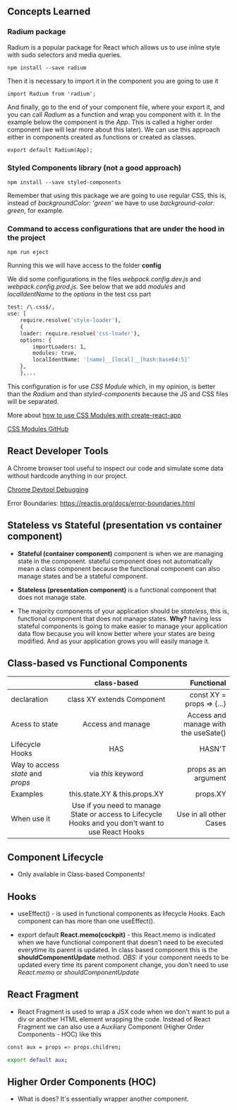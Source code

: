 ## Concepts Learned

### **Radium** package

Radium is a popular package for React which allows us to use inline style with sudo selectors and media queries.

``` npm install --save radium ```

Then it is necessary to import it in the component you are going to use it

``` import Radium from 'radium'; ```

And finally, go to the end of your component file, where your export it, and you can call *Radium* as a function and wrap you component with it. In the example below the component is the *App*. This is called a higher order component (we will lear more about this later). We can use this approach either in components created as functions or created as classes.

``` export default Radium(App); ```

### Styled Components library (not a good approach)

``` npm install --save styled-components ```

Remember that using this package we are going to use regular CSS, this is, instead of *backgroundColor: 'green'* we have to use *background-color: green*, for example.

### Command to access configurations that are under the hood in the project

```npm run eject```

Running this we will have access to the folder **config**

We did some configurations in the files *webpack.config.dev.js* and *webpack.config.prod.js*. See below that we add *modules* and *localIdentName* to the *options* in the test css part 

```sh
test: /\.css$/,
use: [
    require.resolve('style-loader'),
    {
    loader: require.resolve('css-loader'),
    options: {
        importLoaders: 1,
        modules: true, 
        localIdentName: '[name]__[local]__[hash:base64:5]'
    },
    },...

```

This configuration is for use *CSS Module* which, in my opinion, is better than the *Radium* and than *styled-components* because the JS and CSS files will be separated.

More about [how to use CSS Modules with create-react-app](https://medium.com/nulogy/how-to-use-css-modules-with-create-react-app-9e44bec2b5c2)

[CSS Modules GitHub]( https://github.com/css-modules/css-modules)

## React Developer Tools

A Chrome browser tool useful to inspect our code and simulate some data without hardcode anything in our project.

[Chrome Devtool Debugging](https://developers.google.com/web/tools/chrome-devtools/javascript/)

Error Boundaries: https://reactjs.org/docs/error-boundaries.html


## Stateless vs Stateful (presentation vs container component)

- **Stateful (container component)** component is when we are managing state in the component. stateful component does not automatically mean a class component because the functional component can also manage states and be a stateful component.

- **Stateless (presentation component)** is a functional component that does not manage state. 

- The majority components of your application should be *stateless*, this is, functional component that does not manage states. **Why?** having less stateful components is going to make easier to manage your application data flow because you will know better where your states are being modified. And as your application grows you will easily manage it.


## Class-based vs Functional Components

|          | class-based   |  Functional |
|----------|:-------------:|------:|
|declaration|class XY extends Component| const XY = props => {...} |
|Acess to state|    Access and manage   |   Access and manage with the useSate() |
| Lifecycle Hooks | HAS |    HASN'T |
| Way to access *state* and *props* | via *this* keyword| props as an argument|
|Examples | this.state.XY & this.props.XY | props.XY|
|When use it| Use if you need to manage State or access to Lifecycle Hooks and you don't want to use React Hooks | Use in all other Cases|

## Component Lifecycle

- Only available in Class-based Components!

## Hooks

- useEffect() - is used in functional components as lifecycle Hooks. Each component can has more than one useEffect().

- export default **React.memo(cockpit)** - this React.memo is indicated when we have functional component that doesn't need to be executed everytime its parent is updated. In class based component this is the **shouldComponentUpdate** method.
*OBS:* if your component needs to be updated every time its parent component change, you don't need to use *React.memo* or *shouldComponentUpdate*

## React Fragment
- React Fragment is used to wrap a JSX code when we don't want to put a div or another HTML element wrapping the code. Instead of React Fragment we can also use a Auxiliary Component (Higher Order Components - HOC) like this

```sh
const aux = props => props.children;

export default aux;
```

## Higher Order Components (HOC)
- What is does? It's essentially wrapper another component. 

